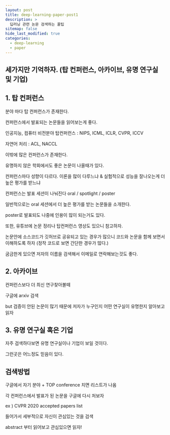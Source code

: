 ```yaml
---
layout: post
title: deep-learning-paper-post1
description: >
  딥러닝 관련 논문 검색하는 꿀팁
sitemap: false
hide_last_modified: true
categories:
  - deep-learning
  - paper
---
```


## 세가지만 기억하자. (탑 컨퍼런스, 아카이브, 유명 연구실 및 기업)

## 1. 탑 컨퍼런스

분야 마다 탑 컨퍼런스가 존재한다.

컨퍼런스에서 발표되는 논문들을 읽어보는게 좋다.	

인공지능, 컴퓨터 비전분야 탑컨퍼런스 : NIPS, ICML, ICLR, CVPR, ICCV

자연어 처리 : ACL, NACCL

이밖에 많은 컨퍼런스가 존재한다.

유명하지 않은 학회에서도 좋은 논문이 나올때가 있다.

컨퍼런스마다 성향이 다르다. 이론을 많이 다루느냐 & 실험적으로 성능을 잘나오는게 더 높은 평가를 받느냐

컨퍼런스는 발표 세션이 나눠진다 oral / spotlight / poster

일반적으로는 oral 세션에서 더 높은 평가를 받는 논문들을 소개한다.

poster로 발표되도 나중에 인용이 많이 되는거도 있다.

또한, 유튜브에 논문 정리나 탑컨퍼런스 영상도 있으니 참고하자. 

논문안에 소스코드가 깃허브로 공유되고 있는 경우가 많으니 코드와 논문을 함께 보면서 이해하도록 하자 (정작 코드로 보면 간단한 경우가 많다.)

굼금한게 있으면 저자의 이름을 검색해서 이메일로 연락해보는것도 좋다.


## 2. 아카이브

컨퍼런스보다 더 최신 연구찾아볼떼

구글에 arxiv 검색

but 검증이 안된 논문이 많기 때문에 저자가 누구인지 어떤 연구실이 유명한지 알아보고 읽자

## 3. 유명 연구실 혹은 기업

자주 검색하다보면 유명 연구실이나 기업이 보일 것이다.

그런곳은 어느정도 믿음이 있다.

## 검색방법

구글에서 자기 분야 + TOP conference 치면 리스트가 나옴

각 컨퍼런스에서 발표가 된 논문을 구글에 다시 처보자

ex ) CVPR 2020 accepted papers list

들어가서 세부적으로 자신이 관심있는 것을 검색

abstract 부터 읽어보고 관심있으면 읽자!





